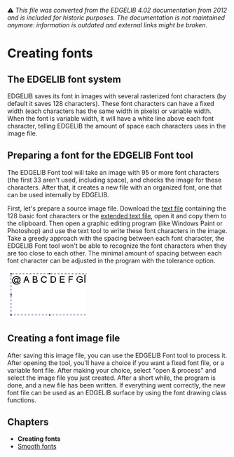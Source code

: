 :warning: _This file was converted from the EDGELIB 4.02 documentation from 2012 and is included for historic purposes. The documentation is not maintained anymore: information is outdated and external links might be broken._

# Creating fonts

## The EDGELIB font system
EDGELIB saves its font in images with several rasterized font characters (by default it saves 128 characters). These font characters can have a fixed width (each characters has the same width in pixels) or variable width. When the font is variable width, it will have a white line above each font character, telling EDGELIB the amount of space each characters uses in the image file.

## Preparing a font for the EDGELIB Font tool
The EDGELIB Font tool will take an image with 95 or more font characters (the first 33 aren't used, including space), and checks the image for these characters. After that, it creates a new file with an organized font, one that can be used internally by EDGELIB.

First, let's prepare a source image file. Download the [text file](files/characters.txt) containing the 128 basic font characters or the [extended text file](files/characters2.txt), open it and copy them to the clipboard. Then open a graphic editing program (like Windows Paint or Photoshop) and use the text tool to write these font characters in the image. Take a greedy approach with the spacing between each font character, the EDGELIB Font tool won't be able to recognize the font characters when they are too close to each other. The minimal amount of spacing between each font character can be adjusted in the program with the tolerance option.

![Using the text tool in a graphics editing program](images/edgefont_fontedit.png "Using the text tool in a graphics editing program")

## Creating a font image file
After saving this image file, you can use the EDGELIB Font tool to process it. After opening the tool, you'll have a choice if you want a fixed font file, or a variable font file. After making your choice, select "open & process" and select the image file you just created. After a short while, the program is done, and a new file has been written. If everything went correctly, the new font file can be used as an EDGELIB surface by using the font drawing class functions.

## Chapters
* **Creating fonts**
* [Smooth fonts](tutorials_fonttool_smoothfonts.md)

